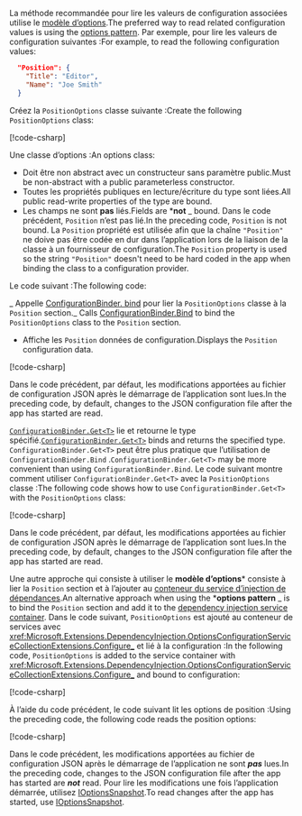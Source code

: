 <span data-ttu-id="31aa3-101">La méthode recommandée pour lire les valeurs de configuration associées utilise le [modèle d’options](xref:fundamentals/configuration/options).</span><span class="sxs-lookup"><span data-stu-id="31aa3-101">The preferred way to read related configuration values is using the [options pattern](xref:fundamentals/configuration/options).</span></span> <span data-ttu-id="31aa3-102">Par exemple, pour lire les valeurs de configuration suivantes :</span><span class="sxs-lookup"><span data-stu-id="31aa3-102">For example, to read the following configuration values:</span></span>

```json
  "Position": {
    "Title": "Editor",
    "Name": "Joe Smith"
  }
```

<span data-ttu-id="31aa3-103">Créez la `PositionOptions` classe suivante :</span><span class="sxs-lookup"><span data-stu-id="31aa3-103">Create the following `PositionOptions` class:</span></span>

[!code-csharp[](~/fundamentals/configuration/index/samples/3.x/ConfigSample/Options/PositionOptions.cs?name=snippet)]

<span data-ttu-id="31aa3-104">Une classe d’options :</span><span class="sxs-lookup"><span data-stu-id="31aa3-104">An options class:</span></span>

* <span data-ttu-id="31aa3-105">Doit être non abstract avec un constructeur sans paramètre public.</span><span class="sxs-lookup"><span data-stu-id="31aa3-105">Must be non-abstract with a public parameterless constructor.</span></span>
* <span data-ttu-id="31aa3-106">Toutes les propriétés publiques en lecture/écriture du type sont liées.</span><span class="sxs-lookup"><span data-stu-id="31aa3-106">All public read-write properties of the type are bound.</span></span>
* <span data-ttu-id="31aa3-107">Les champs ne sont **pas** liés.</span><span class="sxs-lookup"><span data-stu-id="31aa3-107">Fields are \***not** _ bound.</span></span> <span data-ttu-id="31aa3-108">Dans le code précédent, `Position` n’est pas lié.</span><span class="sxs-lookup"><span data-stu-id="31aa3-108">In the preceding code, `Position` is not bound.</span></span> <span data-ttu-id="31aa3-109">La `Position` propriété est utilisée afin que la chaîne `"Position"` ne doive pas être codée en dur dans l’application lors de la liaison de la classe à un fournisseur de configuration.</span><span class="sxs-lookup"><span data-stu-id="31aa3-109">The `Position` property is used so the string `"Position"` doesn't need to be hard coded in the app when binding the class to a configuration provider.</span></span>

<span data-ttu-id="31aa3-110">Le code suivant :</span><span class="sxs-lookup"><span data-stu-id="31aa3-110">The following code:</span></span>

<span data-ttu-id="31aa3-111">_ Appelle [ConfigurationBinder. bind](xref:Microsoft.Extensions.Configuration.ConfigurationBinder.Bind*) pour lier la `PositionOptions` classe à la `Position` section.</span><span class="sxs-lookup"><span data-stu-id="31aa3-111">_ Calls [ConfigurationBinder.Bind](xref:Microsoft.Extensions.Configuration.ConfigurationBinder.Bind*) to bind the `PositionOptions` class to the `Position` section.</span></span>
* <span data-ttu-id="31aa3-112">Affiche les `Position` données de configuration.</span><span class="sxs-lookup"><span data-stu-id="31aa3-112">Displays the `Position` configuration data.</span></span>

[!code-csharp[](~/fundamentals/configuration/index/samples/3.x/ConfigSample/Pages/Test22.cshtml.cs?name=snippet)]

<span data-ttu-id="31aa3-113">Dans le code précédent, par défaut, les modifications apportées au fichier de configuration JSON après le démarrage de l’application sont lues.</span><span class="sxs-lookup"><span data-stu-id="31aa3-113">In the preceding code, by default, changes to the JSON configuration file after the app has started are read.</span></span>

<span data-ttu-id="31aa3-114">[`ConfigurationBinder.Get<T>`](xref:Microsoft.Extensions.Configuration.ConfigurationBinder.Get*) lie et retourne le type spécifié.</span><span class="sxs-lookup"><span data-stu-id="31aa3-114">[`ConfigurationBinder.Get<T>`](xref:Microsoft.Extensions.Configuration.ConfigurationBinder.Get*) binds and returns the specified type.</span></span> <span data-ttu-id="31aa3-115">`ConfigurationBinder.Get<T>` peut être plus pratique que l’utilisation de `ConfigurationBinder.Bind` .</span><span class="sxs-lookup"><span data-stu-id="31aa3-115">`ConfigurationBinder.Get<T>` may be more convenient than using `ConfigurationBinder.Bind`.</span></span> <span data-ttu-id="31aa3-116">Le code suivant montre comment utiliser `ConfigurationBinder.Get<T>` avec la `PositionOptions` classe :</span><span class="sxs-lookup"><span data-stu-id="31aa3-116">The following code shows how to use `ConfigurationBinder.Get<T>` with the `PositionOptions` class:</span></span>

[!code-csharp[](~/fundamentals/configuration/index/samples/3.x/ConfigSample/Pages/Test21.cshtml.cs?name=snippet)]

<span data-ttu-id="31aa3-117">Dans le code précédent, par défaut, les modifications apportées au fichier de configuration JSON après le démarrage de l’application sont lues.</span><span class="sxs-lookup"><span data-stu-id="31aa3-117">In the preceding code, by default, changes to the JSON configuration file after the app has started are read.</span></span>

<span data-ttu-id="31aa3-118">Une autre approche qui consiste à utiliser le **modèle d’options**\* consiste à lier la `Position` section et à l’ajouter au [conteneur du service d’injection de dépendances](xref:fundamentals/dependency-injection).</span><span class="sxs-lookup"><span data-stu-id="31aa3-118">An alternative approach when using the \***options pattern** _ is to bind the `Position` section and add it to the [dependency injection service container](xref:fundamentals/dependency-injection).</span></span> <span data-ttu-id="31aa3-119">Dans le code suivant, `PositionOptions` est ajouté au conteneur de services avec <xref:Microsoft.Extensions.DependencyInjection.OptionsConfigurationServiceCollectionExtensions.Configure_> et lié à la configuration :</span><span class="sxs-lookup"><span data-stu-id="31aa3-119">In the following code, `PositionOptions` is added to the service container with <xref:Microsoft.Extensions.DependencyInjection.OptionsConfigurationServiceCollectionExtensions.Configure_> and bound to configuration:</span></span>

[!code-csharp[](~/fundamentals/configuration/index/samples/3.x/ConfigSample/Startup.cs?name=snippet)]

<span data-ttu-id="31aa3-120">À l’aide du code précédent, le code suivant lit les options de position :</span><span class="sxs-lookup"><span data-stu-id="31aa3-120">Using the preceding code, the following code reads the position options:</span></span>

[!code-csharp[](~/fundamentals/configuration/index/samples/3.x/ConfigSample/Pages/Test2.cshtml.cs?name=snippet)]

<span data-ttu-id="31aa3-121">Dans le code précédent, les modifications apportées au fichier de configuration JSON après le démarrage de l’application ne sont ***pas*** lues.</span><span class="sxs-lookup"><span data-stu-id="31aa3-121">In the preceding code, changes to the JSON configuration file after the app has started are ***not*** read.</span></span> <span data-ttu-id="31aa3-122">Pour lire les modifications une fois l’application démarrée, utilisez [IOptionsSnapshot](xref:fundamentals/configuration/options#ios).</span><span class="sxs-lookup"><span data-stu-id="31aa3-122">To read changes after the app has started, use [IOptionsSnapshot](xref:fundamentals/configuration/options#ios).</span></span>
